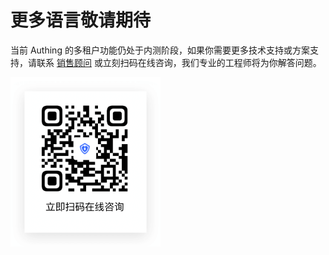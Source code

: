# 更多语言敬请期待

<LastUpdated/>

当前 Authing 的多租户功能仍处于内测阶段，如果你需要更多技术支持或方案支持，请联系 [销售顾问](sales@authing.cn) 或立刻扫码在线咨询，我们专业的工程师将为你解答问题。

<img src="../../../images/qrcode.png" style="float:left;width:240px;" />

